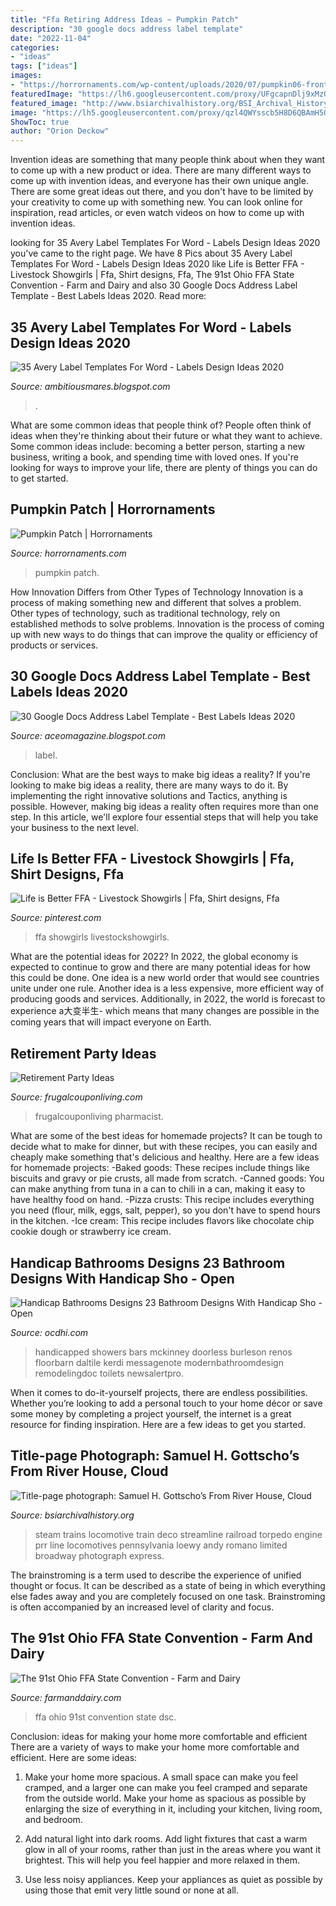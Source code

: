 ```yaml
---
title: "Ffa Retiring Address Ideas ~ Pumpkin Patch"
description: "30 google docs address label template"
date: "2022-11-04"
categories:
- "ideas"
tags: ["ideas"]
images:
- "https://horrornaments.com/wp-content/uploads/2020/07/pumpkin06-front-1.png"
featuredImage: "https://lh6.googleusercontent.com/proxy/UFgcapnDlj9xMzObpmjX3rXFDJTIDOMOXrI0OP4UP_2UNPEia_QQN-1LyRO2aZ2M9qCGqpBHpwhp9TZhKPvXyZieKrNpPsHPSnnBgaxe3hksQMDxnry6ldMs_9FfdIox7275s6Rzc83g79aauq-PkHJFKLGy5HtLv3X1nNGQx0OJoqLVC5yjxAcmdvktI_V3A2i3yuLTPvi8OQqIMiTJcAZRR_KkBDEXepEPzw=w1200-h630-p-k-no-nu"
featured_image: "http://www.bsiarchivalhistory.org/BSI_Archival_History/Woodys_pt_1_files/droppedImage_10.jpg"
image: "https://lh5.googleusercontent.com/proxy/qzl4QWYsscb5H8D6QBAmH5O0WuAspMLWqQDb6rmCqGKe-YdN64B9PnxztUAQMCjnv1Xww6ppA96Tm-Gb7duWD8wJ5lSdx9Nt=w1200-h630-pd"
ShowToc: true
author: "Orion Deckow"
---
```



Invention ideas are something that many people think about when they want to come up with a new product or idea. There are many different ways to come up with invention ideas, and everyone has their own unique angle. There are some great ideas out there, and you don't have to be limited by your creativity to come up with something new. You can look online for inspiration, read articles, or even watch videos on how to come up with invention ideas.

	

		
looking for 35 Avery Label Templates For Word - Labels Design Ideas 2020 you've came to the right page. We have 8 Pics about 35 Avery Label Templates For Word - Labels Design Ideas 2020 like Life is Better FFA - Livestock Showgirls | Ffa, Shirt designs, Ffa, The 91st Ohio FFA State Convention - Farm and Dairy and also 30 Google Docs Address Label Template - Best Labels Ideas 2020. Read more:
		
    
## 35 Avery Label Templates For Word - Labels Design Ideas 2020

<img loading=lazy src="https://lh6.googleusercontent.com/proxy/UFgcapnDlj9xMzObpmjX3rXFDJTIDOMOXrI0OP4UP_2UNPEia_QQN-1LyRO2aZ2M9qCGqpBHpwhp9TZhKPvXyZieKrNpPsHPSnnBgaxe3hksQMDxnry6ldMs_9FfdIox7275s6Rzc83g79aauq-PkHJFKLGy5HtLv3X1nNGQx0OJoqLVC5yjxAcmdvktI_V3A2i3yuLTPvi8OQqIMiTJcAZRR_KkBDEXepEPzw=w1200-h630-p-k-no-nu" onerror="this.onerror=null;this.src='https://tse3.mm.bing.net/th?id=OIP.ZyhulvawBnh_SabJxW7DtgHaHa&amp;pid=15.1';" alt="35 Avery Label Templates For Word - Labels Design Ideas 2020">

_Source: ambitiousmares.blogspot.com_

>. 

	

What are some common ideas that people think of?
People often think of ideas when they're thinking about their future or what they want to achieve. Some common ideas include: becoming a better person, starting a new business, writing a book, and spending time with loved ones. If you're looking for ways to improve your life, there are plenty of things you can do to get started.

    
## Pumpkin Patch | Horrornaments

<img loading=lazy src="https://horrornaments.com/wp-content/uploads/2020/07/pumpkin06-front-1.png" onerror="this.onerror=null;this.src='https://tse2.mm.bing.net/th?id=OIP.H-onr3NLKnZZD4eJtYyZ7QHaID&amp;pid=15.1';" alt="Pumpkin Patch | Horrornaments">

_Source: horrornaments.com_

>pumpkin patch. 

	

How Innovation Differs from Other Types of Technology
Innovation is a process of making something new and different that solves a problem. Other types of technology, such as traditional technology, rely on established methods to solve problems. Innovation is the process of coming up with new ways to do things that can improve the quality or efficiency of products or services.

    
## 30 Google Docs Address Label Template - Best Labels Ideas 2020

<img loading=lazy src="https://lh5.googleusercontent.com/proxy/qzl4QWYsscb5H8D6QBAmH5O0WuAspMLWqQDb6rmCqGKe-YdN64B9PnxztUAQMCjnv1Xww6ppA96Tm-Gb7duWD8wJ5lSdx9Nt=w1200-h630-pd" onerror="this.onerror=null;this.src='https://tse2.mm.bing.net/th?id=OIP.6AIVnA48X54ZUMOnoPr7DAHaD4&amp;pid=15.1';" alt="30 Google Docs Address Label Template - Best Labels Ideas 2020">

_Source: aceomagazine.blogspot.com_

>label. 

	

Conclusion: What are the best ways to make big ideas a reality?
If you're looking to make big ideas a reality, there are many ways to do it. By implementing the right innovative solutions and Tactics, anything is possible. However, making big ideas a reality often requires more than one step. In this article, we'll explore four essential steps that will help you take your business to the next level.

    
## Life Is Better FFA - Livestock Showgirls | Ffa, Shirt Designs, Ffa

<img loading=lazy src="https://i.pinimg.com/originals/0a/78/be/0a78be86152c3cdc04d549d963b05c86.png" onerror="this.onerror=null;this.src='https://tse3.mm.bing.net/th?id=OIP.a58BMOksOU_SmoKBOb-3MgHaHa&amp;pid=15.1';" alt="Life is Better FFA - Livestock Showgirls | Ffa, Shirt designs, Ffa">

_Source: pinterest.com_

>ffa showgirls livestockshowgirls. 

	

What are the potential ideas for 2022?
In 2022, the global economy is expected to continue to grow and there are many potential ideas for how this could be done. One idea is a new world order that would see countries unite under one rule. Another idea is a less expensive, more efficient way of producing goods and services. Additionally, in 2022, the world is forecast to experience a大变半生- which means that many changes are possible in the coming years that will impact everyone on Earth.

    
## Retirement Party Ideas

<img loading=lazy src="https://www.frugalcouponliving.com/wp-content/uploads/2017/05/Retirement-Party-Ideas-collage-frugal-coupon-living-SHORT-e1491879079526.jpg" onerror="this.onerror=null;this.src='https://tse1.mm.bing.net/th?id=OIP.-ARk7236hi3-PlMbrxkT_QHaL2&amp;pid=15.1';" alt="Retirement Party Ideas">

_Source: frugalcouponliving.com_

>frugalcouponliving pharmacist. 

	

What are some of the best ideas for homemade projects?
It can be tough to decide what to make for dinner, but with these recipes, you can easily and cheaply make something that's delicious and healthy. Here are a few ideas for homemade projects: 
-Baked goods: These recipes include things like biscuits and gravy or pie crusts, all made from scratch.
-Canned goods: You can make anything from tuna in a can to chili in a can, making it easy to have healthy food on hand.
-Pizza crusts: This recipe includes everything you need (flour, milk, eggs, salt, pepper), so you don't have to spend hours in the kitchen.
-Ice cream: This recipe includes flavors like chocolate chip cookie dough or strawberry ice cream.

    
## Handicap Bathrooms Designs 23 Bathroom Designs With Handicap Sho - Open

<img loading=lazy src="https://ocdhi.com/wp-content/uploads/2017/07/ADA-Handicap-Shower.jpg" onerror="this.onerror=null;this.src='https://tse4.mm.bing.net/th?id=OIP.RiYEOkV0tQjzmZ04XpvhpgHaJ4&amp;pid=15.1';" alt="Handicap Bathrooms Designs 23 Bathroom Designs With Handicap Sho - Open">

_Source: ocdhi.com_

>handicapped showers bars mckinney doorless burleson renos floorbarn daltile kerdi messagenote modernbathroomdesign remodelingdoc toilets newsalertpro. 

	

When it comes to do-it-yourself projects, there are endless possibilities. Whether you’re looking to add a personal touch to your home décor or save some money by completing a project yourself, the internet is a great resource for finding inspiration. Here are a few ideas to get you started.

    
## Title-page Photograph: Samuel H. Gottscho’s From River House, Cloud

<img loading=lazy src="http://www.bsiarchivalhistory.org/BSI_Archival_History/Woodys_pt_1_files/droppedImage_10.jpg" onerror="this.onerror=null;this.src='https://tse2.mm.bing.net/th?id=OIP.WduZ2pS72jIVhhugMSt8OwHaE5&amp;pid=15.1';" alt="Title-page photograph: Samuel H. Gottscho’s From River House, Cloud">

_Source: bsiarchivalhistory.org_

>steam trains locomotive train deco streamline railroad torpedo engine prr line locomotives pennsylvania loewy andy romano limited broadway photograph express. 

	

The brainstroming is a term used to describe the experience of unified thought or focus. It can be described as a state of being in which everything else fades away and you are completely focused on one task. Brainstroming is often accompanied by an increased level of clarity and focus.

    
## The 91st Ohio FFA State Convention - Farm And Dairy

<img loading=lazy src="https://s3-wp-lyleprintingandp.netdna-ssl.com/wp-content/uploads/2019/05/06153142/DSC_0896-1024x681.jpg" onerror="this.onerror=null;this.src='https://tse4.mm.bing.net/th?id=OIP.WkLD4KS1TyzTY-nWZ4yyVQHaE7&amp;pid=15.1';" alt="The 91st Ohio FFA State Convention - Farm and Dairy">

_Source: farmanddairy.com_

>ffa ohio 91st convention state dsc. 

	

Conclusion: ideas for making your home more comfortable and efficient
There are a variety of ways to make your home more comfortable and efficient. Here are some ideas: 
1. Make your home more spacious. A small space can make you feel cramped, and a larger one can make you feel cramped and separate from the outside world. Make your home as spacious as possible by enlarging the size of everything in it, including your kitchen, living room, and bedroom.

2. Add natural light into dark rooms. Add light fixtures that cast a warm glow in all of your rooms, rather than just in the areas where you want it brightest. This will help you feel happier and more relaxed in them.

3. Use less noisy appliances. Keep your appliances as quiet as possible by using those that emit very little sound or none at all.

